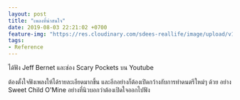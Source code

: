 ```yaml
---
layout: post
title: "เพลงที่น่าสนใจ"
date: 2019-08-03 22:21:02 +0700
feature-img: "https://res.cloudinary.com/sdees-reallife/image/upload/v1555658919/sample_feature_img.png"
tags:
- Reference
---
```


ได้ฟัง Jeff Bernet และช่อง Scary Pockets บน Youtube

<i class="fa fa-child" style="color:plum"></i>

ต้องตั้งใจฟังเพลงให้ได้รายละเอียดมากขึ้น และอีกอย่างก็ต้องเปิดกว้างกับการทำดนตรีใหม่ๆ ด้วย อย่าง Sweet Child O'Mine อย่างที่นิวบอกว่าต้องเปิดใจออกไปฟัง
